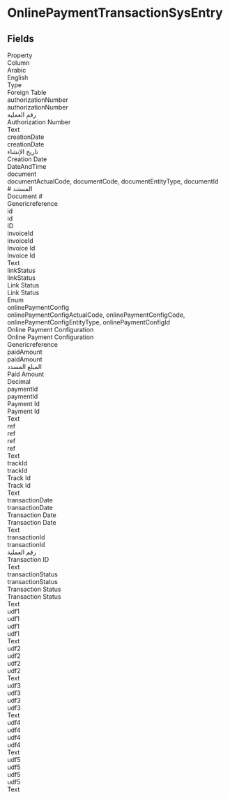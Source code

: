 # OnlinePaymentTransactionSysEntry

<ContentFilter/>

<div class='searchable'>

## Fields

<div class="nama-table">
<div class="row header-row">
<div class="cell">Property</div>
<div class="cell">Column</div>
<div class="cell">Arabic</div>
<div class="cell">English</div>
<div class="cell">Type</div>
<div class="cell">Foreign Table</div>
</div><div class="row searchable" id="authorizationNumber">
<div class="cell" data-label="Property">authorizationNumber</div>
<div class="cell" data-label="Column">authorizationNumber</div>
<div class="cell" data-label="Arabic">رقم العملية</div>
<div class="cell" data-label="English">Authorization Number</div>
<div class="cell" data-label="Type">Text</div>

</div>

<div class="row searchable" id="creationDate">
<div class="cell" data-label="Property">creationDate</div>
<div class="cell" data-label="Column">creationDate</div>
<div class="cell" data-label="Arabic">تاريخ الإنشاء</div>
<div class="cell" data-label="English">Creation Date</div>
<div class="cell" data-label="Type">DateAndTime</div>

</div>

<div class="row searchable" id="document">
<div class="cell" data-label="Property">document</div>
<div class="cell gen-ref-column" data-label="Column">documentActualCode,  documentCode,  documentEntityType,  documentId</div>
<div class="cell" data-label="Arabic"> # المستند</div>
<div class="cell" data-label="English"> Document #</div>
<div class="cell" data-label="Type">Genericreference</div>

</div>

<div class="row searchable" id="id">
<div class="cell" data-label="Property">id</div>
<div class="cell" data-label="Column">id</div>
<div class="cell" data-label="Arabic"></div>
<div class="cell" data-label="English"></div>
<div class="cell" data-label="Type">ID</div>

</div>

<div class="row searchable" id="invoiceId">
<div class="cell" data-label="Property">invoiceId</div>
<div class="cell" data-label="Column">invoiceId</div>
<div class="cell" data-label="Arabic">Invoice Id</div>
<div class="cell" data-label="English">Invoice Id</div>
<div class="cell" data-label="Type">Text</div>

</div>

<div class="row searchable" id="linkStatus">
<div class="cell" data-label="Property">linkStatus</div>
<div class="cell" data-label="Column">linkStatus</div>
<div class="cell" data-label="Arabic">Link Status</div>
<div class="cell" data-label="English">Link Status</div>
<div class="cell" data-label="Type">Enum</div>

</div>

<div class="row searchable" id="onlinePaymentConfig">
<div class="cell" data-label="Property">onlinePaymentConfig</div>
<div class="cell gen-ref-column" data-label="Column">onlinePaymentConfigActualCode,  onlinePaymentConfigCode,  onlinePaymentConfigEntityType,  onlinePaymentConfigId</div>
<div class="cell" data-label="Arabic"> Online Payment Configuration</div>
<div class="cell" data-label="English"> Online Payment Configuration</div>
<div class="cell" data-label="Type">Genericreference</div>

</div>

<div class="row searchable" id="paidAmount">
<div class="cell" data-label="Property">paidAmount</div>
<div class="cell" data-label="Column">paidAmount</div>
<div class="cell" data-label="Arabic">المبلغ المسدد</div>
<div class="cell" data-label="English">Paid Amount</div>
<div class="cell" data-label="Type">Decimal</div>

</div>

<div class="row searchable" id="paymentId">
<div class="cell" data-label="Property">paymentId</div>
<div class="cell" data-label="Column">paymentId</div>
<div class="cell" data-label="Arabic">Payment Id</div>
<div class="cell" data-label="English">Payment Id</div>
<div class="cell" data-label="Type">Text</div>

</div>

<div class="row searchable" id="ref">
<div class="cell" data-label="Property">ref</div>
<div class="cell" data-label="Column">ref</div>
<div class="cell" data-label="Arabic">ref</div>
<div class="cell" data-label="English">ref</div>
<div class="cell" data-label="Type">Text</div>

</div>

<div class="row searchable" id="trackId">
<div class="cell" data-label="Property">trackId</div>
<div class="cell" data-label="Column">trackId</div>
<div class="cell" data-label="Arabic">Track Id</div>
<div class="cell" data-label="English">Track Id</div>
<div class="cell" data-label="Type">Text</div>

</div>

<div class="row searchable" id="transactionDate">
<div class="cell" data-label="Property">transactionDate</div>
<div class="cell" data-label="Column">transactionDate</div>
<div class="cell" data-label="Arabic">Transaction Date</div>
<div class="cell" data-label="English">Transaction Date</div>
<div class="cell" data-label="Type">Text</div>

</div>

<div class="row searchable" id="transactionId">
<div class="cell" data-label="Property">transactionId</div>
<div class="cell" data-label="Column">transactionId</div>
<div class="cell" data-label="Arabic">رقم العملية</div>
<div class="cell" data-label="English">Transaction ID</div>
<div class="cell" data-label="Type">Text</div>

</div>

<div class="row searchable" id="transactionStatus">
<div class="cell" data-label="Property">transactionStatus</div>
<div class="cell" data-label="Column">transactionStatus</div>
<div class="cell" data-label="Arabic">Transaction Status</div>
<div class="cell" data-label="English">Transaction Status</div>
<div class="cell" data-label="Type">Text</div>

</div>

<div class="row searchable" id="udf1">
<div class="cell" data-label="Property">udf1</div>
<div class="cell" data-label="Column">udf1</div>
<div class="cell" data-label="Arabic">udf1</div>
<div class="cell" data-label="English">udf1</div>
<div class="cell" data-label="Type">Text</div>

</div>

<div class="row searchable" id="udf2">
<div class="cell" data-label="Property">udf2</div>
<div class="cell" data-label="Column">udf2</div>
<div class="cell" data-label="Arabic">udf2</div>
<div class="cell" data-label="English">udf2</div>
<div class="cell" data-label="Type">Text</div>

</div>

<div class="row searchable" id="udf3">
<div class="cell" data-label="Property">udf3</div>
<div class="cell" data-label="Column">udf3</div>
<div class="cell" data-label="Arabic">udf3</div>
<div class="cell" data-label="English">udf3</div>
<div class="cell" data-label="Type">Text</div>

</div>

<div class="row searchable" id="udf4">
<div class="cell" data-label="Property">udf4</div>
<div class="cell" data-label="Column">udf4</div>
<div class="cell" data-label="Arabic">udf4</div>
<div class="cell" data-label="English">udf4</div>
<div class="cell" data-label="Type">Text</div>

</div>

<div class="row searchable" id="udf5">
<div class="cell" data-label="Property">udf5</div>
<div class="cell" data-label="Column">udf5</div>
<div class="cell" data-label="Arabic">udf5</div>
<div class="cell" data-label="English">udf5</div>
<div class="cell" data-label="Type">Text</div>

</div>


</div>
</div>

